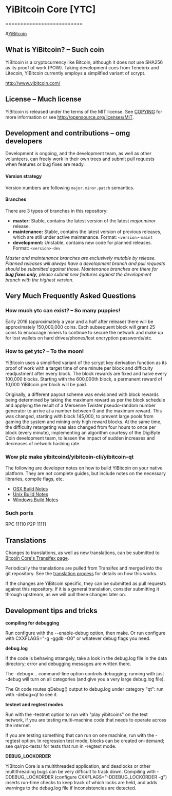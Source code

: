 # YiBitcoin Core [YTC]
==========================

#[YiBitcoin](https://github.com/yibitcoin/yibitcoin/blob/master/share/pixmaps/bitcoin256.png)

## What is YiBitcoin? – Such coin
YiBitcoin is a cryptocurrency like Bitcoin, although it does not use SHA256 as its proof of work (POW). Taking development cues from Tenebrix and Litecoin, YiBitcoin currently employs a simplified variant of scrypt.

http://www.yibitcoin.com/

## License – Much license
YiBitcoin is released under the terms of the MIT license. See [COPYING](COPYING)
for more information or see http://opensource.org/licenses/MIT.

## Development and contributions – omg developers
Development is ongoing, and the development team, as well as other volunteers, can freely work in their own trees and submit pull requests when features or bug fixes are ready.

#### Version strategy
Version numbers are following ```major.minor.patch``` semantics.

#### Branches
There are 3 types of branches in this repository:

- **master:** Stable, contains the latest version of the latest *major.minor* release.
- **maintenance:** Stable, contains the latest version of previous releases, which are still under active maintenance. Format: ```<version>-maint```
- **development:** Unstable, contains new code for planned releases. Format: ```<version>-dev```

*Master and maintenance branches are exclusively mutable by release. Planned releases will always have a development branch and pull requests should be submitted against those. Maintenance branches are there for* ***bug fixes only,*** *please submit new features against the development branch with the highest version.*

## Very Much Frequently Asked Questions

### How much ytc can exist? – So many puppies!
Early 2016 (approximately a year and a half after release) there will be approximately 150,000,000 coins.
Each subsequent block will grant 25 coins to encourage miners to continue to secure the network and make up for lost wallets on hard drives/phones/lost encryption passwords/etc.

### How to get ytc? – To the moon!
YiBitcoin uses a simplified variant of the scrypt key derivation function as its proof of work with a target time of one minute per block and difficulty readjustment after every block. The block rewards are fixed and halve every 100,000 blocks. Starting with the 600,000th block, a permanent reward of 10,000 YiBitcoin per block will be paid. 

Originally, a different payout scheme was envisioned with block rewards being determined by taking the maximum reward as per the block schedule and applying the result of a Mersenne Twister pseudo-random number generator to arrive at a number between 0 and the maximum reward. This was changed, starting with block 145,000, to prevent large pools from gaming the system and mining only high reward blocks. At the same time, the difficulty retargeting was also changed from four hours to once per block (every minute), implementing an algorithm courtesy of the DigiByte Coin development team, to lessen the impact of sudden increases and decreases of network hashing rate.

### Wow plz make yibitcoind/yibitcoin-cli/yibitcoin-qt

  The following are developer notes on how to build YiBitcoin on your native platform. They are not complete guides, but include notes on the necessary libraries, compile flags, etc.

  - [OSX Build Notes](doc/build-osx.md)
  - [Unix Build Notes](doc/build-unix.md)
  - [Windows Build Notes](doc/build-msw.md)

### Such ports
RPC 11110
P2P 11111

Translations
------------

Changes to translations, as well as new translations, can be submitted to
[Bitcoin Core's Transifex page](https://www.transifex.com/projects/p/bitcoin/).

Periodically the translations are pulled from Transifex and merged into the git repository. See the
[translation process](doc/translation_process.md) for details on how this works.

If the changes are YiBitcoin specific, they can be submitted as pull requests against this repository.
If it is a general translation, consider submitting it through upstream, as we will pull these changes later on.

Development tips and tricks
---------------------------

**compiling for debugging**

Run configure with the --enable-debug option, then make. Or run configure with
CXXFLAGS="-g -ggdb -O0" or whatever debug flags you need.

**debug.log**

If the code is behaving strangely, take a look in the debug.log file in the data directory;
error and debugging messages are written there.

The -debug=... command-line option controls debugging; running with just -debug will turn
on all categories (and give you a very large debug.log file).

The Qt code routes qDebug() output to debug.log under category "qt": run with -debug=qt
to see it.

**testnet and regtest modes**

Run with the -testnet option to run with "play yibitcoins" on the test network, if you
are testing multi-machine code that needs to operate across the internet.

If you are testing something that can run on one machine, run with the -regtest option.
In regression test mode, blocks can be created on-demand; see qa/rpc-tests/ for tests
that run in -regtest mode.

**DEBUG_LOCKORDER**

YiBitcoin Core is a multithreaded application, and deadlocks or other multithreading bugs
can be very difficult to track down. Compiling with -DDEBUG_LOCKORDER (configure
CXXFLAGS="-DDEBUG_LOCKORDER -g") inserts run-time checks to keep track of which locks
are held, and adds warnings to the debug.log file if inconsistencies are detected.
